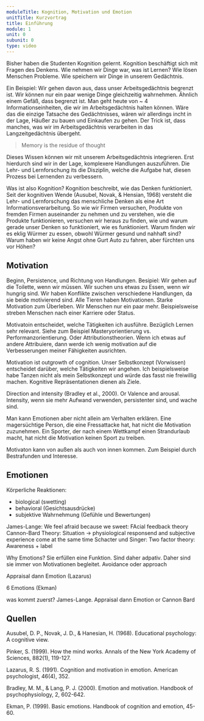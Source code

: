 ```yaml
---
moduleTitle: Kognition, Motivation und Emotion
unitTitle: Kurzvortrag
title: Einführung
module: 1
unit: 0
subunit: 0
type: video
---
```


Bisher haben die Studenten Kognition gelernt. Kognition beschäftigt sich mit Fragen des Denkens. Wie nehmen wir Dinge war, was ist Lernen? Wie lösen Menschen Probleme. Wie speichern wir Dinge in unserem Gedächtnis. 

Ein Beispiel: Wir gehen davon aus, dass unser Arbeitsgedächtnis begrenzt ist. Wir können nur ein paar wenige Dinge gleichzeitig wahrnehmen. Ähnlich einem Gefäß, dass begrenzt ist. Man geht heute von ~ 4 Informationseinheiten, die wir im Arbeitsgedächtnis halten können. Wäre das die einzige Tatsache des Gedächtnisses, wären wir allerdings incht in der Lage, Häußer zu bauen und Einkaufen zu gehen. Der Trick ist, dass manches, was wir im Arbeitsgedächtnis verarbeiten in das Langzeitgedächtnis übergeht. 

> Memory is the residue of thought

Dieses Wissen können wir mit unserem Arbeitsgedächtnis integrieren. Erst hierdurch sind wir in der Lage, komplexere Handlungen auszuführen. Die Lehr- und Lernforschung its die Disziplin, welche die Aufgabe hat, diesen Prozess bei Lernenden zu verbessern. 

Was ist also Kognition? Kognition beschreibt, wie das Denken funktioniert. Seit der kognitiven Wende (Ausubel, Novak, & Hensian, 1968) versteht die Lehr- und Lernforschung das menschliche Denken als eine Art Informationsverarbeitung. So wie wir Firmen versuchen, Produkte von fremden Firmen auseinander zu nehmen und zu verstehen, wie die Produkte funktionieren, versuchen wir heraus zu finden, wie und warum gerade unser Denken so funktioniert, wie es funktioniert. Warum finden wir es eklig Würmer zu essen, obwohl Würmer gesund und nahhaft sind? Warum haben wir keine Angst ohne Gurt Auto zu fahren, aber fürchten uns vor Höhen? 


## Motivation

Beginn, Persistence, und Richtung von Handlungen. Besipiel: Wir gehen auf die Toilette, wenn wir müssen. Wir suchen uns etwas zu Essen, wenn wir hungrig sind. Wir haben Konflikte zwischen verschiedene Handlungen, da sie beide motivierend sind. Alle Tieren haben Motivationen. Starke Motivation zum Überleben. Wir Menschen nur ein paar mehr. Beispielsweise streben Menschen nach einer Karriere oder Status. 


Motivatoin entscheidet, welche Tätigkeiten ich ausführe. Bezüglich Lernen sehr relevant. Siehe zum Beispiel Masteryorientierung vs. Performanzorientierung. Oder Attributionstheorien. Wenn ich etwas auf andere Attribuiere, dann werde ich wenig motivation auf die Verbesserungen meiner Fähigkeiten ausrichten. 

Motivation ist outgrowth of cognition. Unser Selbstkonzept (Vorwissen) entscheidet darüber, welche Tätigkeiten wir angehen. Ich beispielsweise habe Tanzen nicht als mein Selbstkonzept und würde das fasst nie freiwillig machen. Kognitive Repräsentationen dienen als Ziele. 

Direction and intensity (Bradley et al., 2000). Or Valence and arousal. Intensity, wenn sie mehr Aufwand verwenden, persistenter sind, und wache sind. 

Man kann Emotionen aber nicht allein am Verhalten erklären. Eine magersüchtige Person, die eine Fressattacke hat, hat nicht die Motivation zuzunehmen. Ein Sporter, der nach einem Wettkampf einen Strandurlaub macht, hat nicht die Motivation keinen Sport zu treiben. 

Motivaton kann von außen als auch von innen kommen. Zum Beispiel durch Bestrafunden und Interesse. 


## Emotionen

Körperliche Reaktionen: 

* biological (swetting)
* behavioral (Gesichtsausdrücke)
* subjektive Wahrnehmung (Gefühle und Bewertungen)

James-Lange: We feel afraid because we sweet: FAcial feedback theory
Cannon-Bard Theory: Situation -> physiological responsend and subjective experience come at the same time
Schacter und Singer: Two factor theory: Awareness + label

Why Emotions? Sie erfüllen eine Funktion. Sind daher adpativ. Daher sind sie immer von Motivationen begleitet. Avoidance oder approach


Appraisal dann Emotion (Lazarus)

6 Emotions (Ekman)

was kommt zuerst? James-Lange. Appraisal dann Emotion or Cannon Bard

## Quellen

Ausubel, D. P., Novak, J. D., & Hanesian, H. (1968). Educational psychology: A cognitive view.

Pinker, S. (1999). How the mind works. Annals of the New York Academy of Sciences, 882(1), 119-127.

Lazarus, R. S. (1991). Cognition and motivation in emotion. American psychologist, 46(4), 352.

Bradley, M. M., & Lang, P. J. (2000). Emotion and motivation. Handbook of psychophysiology, 2, 602-642.

Ekman, P. (1999). Basic emotions. Handbook of cognition and emotion, 45-60.